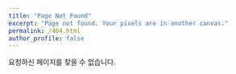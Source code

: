 ```yaml
---
title: "Page Not Found"
excerpt: "Page not found. Your pixels are in another canvas."
permalink: /404.html
author_profile: false
---
```


요청하신 페이지를 찾을 수 없습니다.

<script>
  var GOOG_FIXURL_LANG = 'en';
  var GOOG_FIXURL_SITE = 'https://cys779988.github.io/
</script>
<script src="https://linkhelp.clients.google.com/tbproxy/lh/wm/fixurl.js">
</script>
